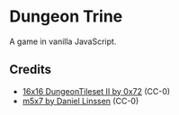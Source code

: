 # Dungeon Trine

A game in vanilla JavaScript.

## Credits

- [16x16 DungeonTileset II by 0x72](https://0x72.itch.io/dungeontileset-ii) (CC-0)
- [m5x7 by Daniel Linssen](https://managore.itch.io/m5x7) (CC-0)
